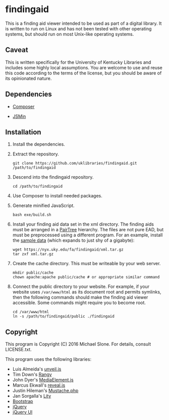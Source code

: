 findingaid
==========

This is a finding aid viewer intended to be used as part of a digital library.
It is written to run on Linux and has not been tested with other operating
systems, but should run on most Unix-like operating systems.

Caveat
------

This is written specifically for the University of Kentucky Libraries and includes
some highly local assumptions.  You are welcome to use and reuse this code according
to the terms of the license, but you should be aware of its opinionated nature.

Dependencies
------------

* [Composer](https://getcomposer.org)

* [JSMin](https://github.com/douglascrockford/JSMin)

Installation
------------

1. Install the dependencies.

2. Extract the repository.

    ```shell
    git clone https://github.com/uklibraries/findingaid.git /path/to/findingaid
    ```

3. Descend into the findingaid repository.

    ```shell
    cd /path/to/findingaid
    ```

4. Use Composer to install needed packages.

5. Generate minified JavaScript.

    ```shell
    bash exe/build.sh
    ```

6. Install your finding aid data set in the xml directory.  The finding aids
must be arranged in a
[PairTree](https://confluence.ucop.edu/display/Curation/PairTree) hierarchy.
The files are not pure EAD, but must be preprocessed using a different
program.  For an example, install the
[sample data](https://nyx.uky.edu/fa/findingaid/xml.tar.gz)
(which expands to just shy of a gigabyte):

    ```shell
    wget https://nyx.uky.edu/fa/findingaid/xml.tar.gz
    tar zxf xml.tar.gz
    ```

7. Create the cache directory.  This must be writeable by your web server.

    ```shell
    mkdir public/cache
    chown apache:apache public/cache # or appropriate similar command
    ````

8. Connect the public directory to your website.  For example, if your
website uses `/var/www/html` as its document root and permits symlinks, then
the following commands should make the finding aid viewer accessible.  Some
commands might require you to become root.

    ```shell
    cd /var/www/html
    ln -s /path/to/findingaid/public ./findingaid
    ```

Copyright
---------

This program is Copyright (C) 2016 Michael Slone.  For details, consult
LICENSE.txt.

This program uses the following libraries:

* Luis Almeida's [unveil.js](https://github.com/luis-almeida/unveil)
* Tim Down's [Rangy](https://github.com/timdown/rangy)
* John Dyer's [MediaElement.js](http://mediaelementjs.com)
* Marcus Ekwall's [reveal.js](http://stackoverflow.com/a/7031800/237176)
* Justin Hileman's [Mustache.php](https://github.com/bobthecow/mustache.php)
* Jan Sorgalla's [Lity](http://sorgalla.com/lity/)
* [Bootstrap](https://getbootstrap.com)
* [jQuery](https://jquery.org)
* [jQuery UI](https://jqueryui.com)
